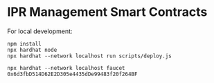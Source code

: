 # IPR Management Smart Contracts

For local development:

```shell
npm install
npx hardhat node
npx hardhat --network localhost run scripts/deploy.js  

npx hardhat --network localhost faucet 0x6d3fbD514D62E2D305e4435dDe99483f20f264BF
```

<!-- This project demonstrates a basic Hardhat use case. It comes with a sample contract, a test for that contract, and a Hardhat Ignition module that deploys that contract.

Try running some of the following tasks:

```shell
npx hardhat help
npx hardhat test
REPORT_GAS=true npx hardhat test
npx hardhat node
npx hardhat ignition deploy ./ignition/modules/Lock.js
``` -->
